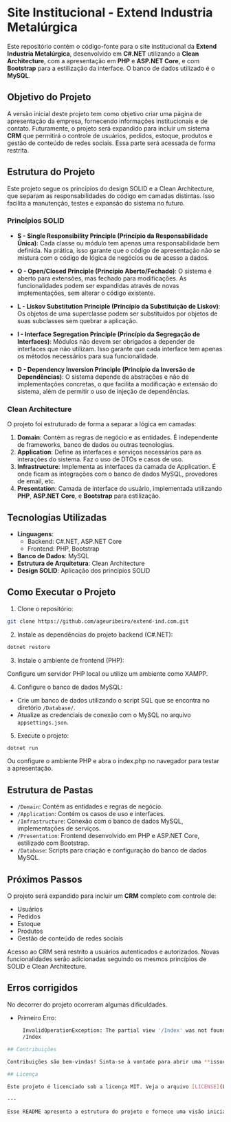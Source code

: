 # Site Institucional - Extend Industria Metalúrgica

Este repositório contém o código-fonte para o site institucional da **Extend Industria Metalúrgica**, desenvolvido em **C#.NET** utilizando a **Clean Architecture**, com a apresentação em **PHP** e **ASP.NET Core**, e com **Bootstrap** para a estilização da interface. O banco de dados utilizado é o **MySQL**.

## Objetivo do Projeto

A versão inicial deste projeto tem como objetivo criar uma página de apresentação da empresa, fornecendo informações institucionais e de contato. Futuramente, o projeto será expandido para incluir um sistema **CRM** que permitirá o controle de usuários, pedidos, estoque, produtos e gestão de conteúdo de redes sociais. Essa parte será acessada de forma restrita.

## Estrutura do Projeto

Este projeto segue os princípios do design SOLID e a Clean Architecture, que separam as responsabilidades do código em camadas distintas. Isso facilita a manutenção, testes e expansão do sistema no futuro.

### Princípios SOLID

- **S - Single Responsibility Principle (Princípio da Responsabilidade Única)**: Cada classe ou módulo tem apenas uma responsabilidade bem definida. Na prática, isso garante que o código de apresentação não se mistura com o código de lógica de negócios ou de acesso a dados.

- **O - Open/Closed Principle (Princípio Aberto/Fechado)**: O sistema é aberto para extensões, mas fechado para modificações. As funcionalidades podem ser expandidas através de novas implementações, sem alterar o código existente.

- **L - Liskov Substitution Principle (Princípio da Substituição de Liskov)**: Os objetos de uma superclasse podem ser substituídos por objetos de suas subclasses sem quebrar a aplicação.

- **I - Interface Segregation Principle (Princípio da Segregação de Interfaces)**: Módulos não devem ser obrigados a depender de interfaces que não utilizam. Isso garante que cada interface tem apenas os métodos necessários para sua funcionalidade.

- **D - Dependency Inversion Principle (Princípio da Inversão de Dependências)**: O sistema depende de abstrações e não de implementações concretas, o que facilita a modificação e extensão do sistema, além de permitir o uso de injeção de dependências.

### Clean Architecture

O projeto foi estruturado de forma a separar a lógica em camadas:

1. **Domain**: Contém as regras de negócio e as entidades. É independente de frameworks, banco de dados ou outras tecnologias.
2. **Application**: Define as interfaces e serviços necessários para as interações do sistema. Faz o uso de DTOs e casos de uso.
3. **Infrastructure**: Implementa as interfaces da camada de Application. É onde ficam as integrações com o banco de dados MySQL, provedores de email, etc.
4. **Presentation**: Camada de interface do usuário, implementada utilizando **PHP**, **ASP.NET Core**, e **Bootstrap** para estilização.

## Tecnologias Utilizadas

- **Linguagens**: 
  - Backend: C#.NET, ASP.NET Core
  - Frontend: PHP, Bootstrap
- **Banco de Dados**: MySQL
- **Estrutura de Arquitetura**: Clean Architecture
- **Design SOLID**: Aplicação dos princípios SOLID

## Como Executar o Projeto

1. Clone o repositório:

```bash
git clone https://github.com/ageuribeiro/extend-ind.com.git
```

2. Instale as dependências do projeto backend (C#.NET):

```bash
dotnet restore
```

3. Instale o ambiente de frontend (PHP):

Configure um servidor PHP local ou utilize um ambiente como XAMPP.

4. Configure o banco de dados MySQL:

- Crie um banco de dados utilizando o script SQL que se encontra no diretório `/Database/`.
- Atualize as credenciais de conexão com o MySQL no arquivo `appsettings.json`.

5. Execute o projeto:

```bash
dotnet run
```

Ou configure o ambiente PHP e abra o index.php no navegador para testar a apresentação.

## Estrutura de Pastas

- `/Domain`: Contém as entidades e regras de negócio.
- `/Application`: Contém os casos de uso e interfaces.
- `/Infrastructure`: Conexão com o banco de dados MySQL, implementações de serviços.
- `/Presentation`: Frontend desenvolvido em PHP e ASP.NET Core, estilizado com Bootstrap.
- `/Database`: Scripts para criação e configuração do banco de dados MySQL.

## Próximos Passos

O projeto será expandido para incluir um **CRM** completo com controle de:

- Usuários
- Pedidos
- Estoque
- Produtos
- Gestão de conteúdo de redes sociais

Acesso ao CRM será restrito a usuários autenticados e autorizados. Novas funcionalidades serão adicionadas seguindo os mesmos princípios de SOLID e Clean Architecture.
## Erros corrigidos
No decorrer do projeto ocorreram algumas dificuldades.
 - Primeiro Erro:
 ```bash
      InvalidOperationException: The partial view '/Index' was not found. The following locations were searched:
      /Index
      
## Contribuições

Contribuições são bem-vindas! Sinta-se à vontade para abrir uma **issue** ou enviar um **pull request** com melhorias ou correções.

## Licença

Este projeto é licenciado sob a licença MIT. Veja o arquivo [LICENSE](LICENSE) para mais detalhes.

---

Esse README apresenta a estrutura do projeto e fornece uma visão inicial das tecnologias e da arquitetura aplicadas, deixando espaço para futuras expansões como o sistema CRM.

